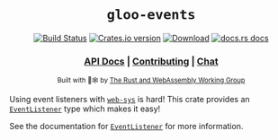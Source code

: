 <div align="center">

  <h1><code>gloo-events</code></h1>

  <p>
    <a href="https://dev.azure.com/rustwasm/gloo/_build?definitionId=6"><img src="https://img.shields.io/azure-devops/build/rustwasm/gloo/6.svg?style=flat-square" alt="Build Status" /></a>
    <a href="https://crates.io/crates/gloo-events"><img src="https://img.shields.io/crates/v/gloo-events.svg?style=flat-square" alt="Crates.io version" /></a>
    <a href="https://crates.io/crates/gloo-events"><img src="https://img.shields.io/crates/d/gloo-events.svg?style=flat-square" alt="Download" /></a>
    <a href="https://docs.rs/gloo-events"><img src="https://img.shields.io/badge/docs-latest-blue.svg?style=flat-square" alt="docs.rs docs" /></a>
  </p>

  <h3>
    <a href="https://docs.rs/gloo-events">API Docs</a>
    <span> | </span>
    <a href="https://github.com/rustwasm/gloo/blob/master/CONTRIBUTING.md">Contributing</a>
    <span> | </span>
    <a href="https://discordapp.com/channels/442252698964721669/443151097398296587">Chat</a>
  </h3>

  <sub>Built with 🦀🕸 by <a href="https://rustwasm.github.io/">The Rust and WebAssembly Working Group</a></sub>
</div>

Using event listeners with [`web-sys`](https://crates.io/crates/web-sys) is hard! This crate
provides an [`EventListener`] type which makes it easy!

See the documentation for [`EventListener`] for more information.

[`EventListener`]: https://docs.rs/gloo-events/^0.1.0/gloo_events/struct.EventListener.html
